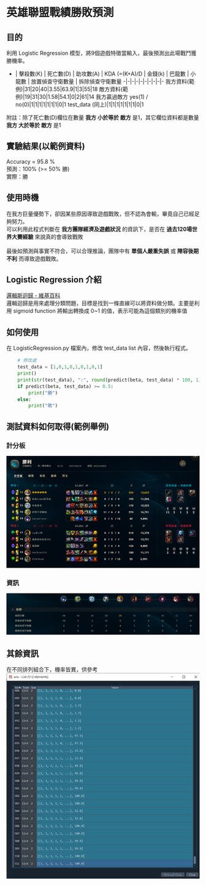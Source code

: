 # 英雄聯盟戰績勝敗預測
## 目的
利用 Logistic Regression 模型，將9個遊戲特徵當輸入，最後預測出此場戰鬥獲勝機率。

- | 擊殺數(K) | 死亡數(D) | 助攻數(A) | KDA (=(K+A)/D | 金錢(k) | 巴龍數 | 小龍數 | 放置偵查守衛數量 | 拆除偵查守衛數量 
-|-|-|-|-|-|-|-|-|-
我方資料(範例)|31|20|40|3.55|63.9|1|3|55|18
敵方資料(範例)|19|31|30|1.58|54.1|0|2|61|14
我方贏過敵方 yes(1) / no(0)|1|1|1|1|1|1|1|0|1
test_data (同上)|1|1|1|1|1|1|1|0|1

附註：除了死亡數(D)欄位在數量 **我方 小於等於 敵方** 是1，其它欄位資料都是數量 **我方 大於等於 敵方** 是1

## 實驗結果(以範例資料)
Accuracy = 95.8 %
<br>
預測：100% (>= 50% 勝)
<br>
實際：勝

## 使用時機
在我方巨量優勢下，卻因某些原因導致遊戲戰敗，但不認為會輸，畢竟自己已經足夠努力。
<br>
可以利用此程式判斷在 **我方團隊經濟及遊戲狀況** 的資訊下，是否在 **過去120場世界大賽經驗** 來說真的會導致戰敗
<br>
<br>
最後如預測與事實不符合，可以合理推論，團隊中有 **單個人嚴重失誤** 或 **陣容後期不利** 而導致遊戲戰敗。

## Logistic Regression 介紹
[邏輯斯迴歸 - 維基百科](https://zh.wikipedia.org/zh-tw/%E9%82%8F%E8%BC%AF%E8%BF%B4%E6%AD%B8)
<br>
邏輯迴歸是用來處理分類問題，目標是找到一條直線可以將資料做分類。主要是利用 sigmoid function 將輸出轉換成 0~1 的值，表示可能為這個類別的機率值

## 如何使用
在 LogisticRegression.py 檔案內，修改 test_data list 內容，然後執行程式。
```python
    # 修改處
    test_data = [1,0,1,0,1,0,1,0,1] 
    print()
    print(str(test_data), ":", round(predict(beta, test_data) * 100, 1), "%", end=' ')
    if predict(beta, test_data) >= 0.5:
        print("勝")
    else:
        print("敗")
```

## 測試資料如何取得(範例舉例)
### 計分板
![img1](./image/img1.png)
### 資訊
![img1](./image/img2.png)

## 其餘資訊
在不同排列組合下，機率皆異，供參考
<br>
![img1](./image/img3.png)